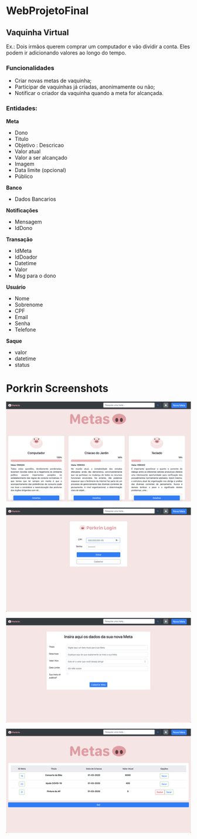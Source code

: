 # WebProjetoFinal

## Vaquinha Virtual

Ex.: Dois irmãos querem comprar um computador e vão dividir a conta. Eles podem ir adicionando valores ao longo do tempo.

### Funcionalidades

- Criar novas metas de vaquinha;
- Participar de vaquinhas já criadas, anonimamente ou não;
- Notificar o criador da vaquinha quando a meta for alcançada.


### Entidades:

**Meta**
- Dono
- Titulo
- Objetivo : Descricao
- Valor atual
- Valor a ser alcançado
- Imagem
- Data limite (opcional) 
- Público

**Banco**
- Dados Bancarios

**Notificações** 
- Mensagem
- IdDono

**Transação** 
- IdMeta
- IdDoador
- Datetime
- Valor
- Msg para o dono

**Usuário** 
- Nome 
- Sobrenome
- CPF
- Email
- Senha
- Telefone

**Saque** 
- valor
- datetime
- status


# Porkrin Screenshots 

![Goals Screen](prints/goalsScreen.png)

![Login Screen](prints/loginScreen.png)

![Add Goal Screen](prints/addGoalScreen.png)

![Profile Screen](prints/profileScreen.png)
